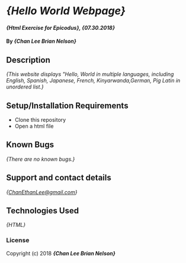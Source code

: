 # _{Hello World Webpage}_

#### _{Html Exercise for Epicodus}, {07.30.2018}_

#### By _**{Chan Lee Brian Nelson}**_

## Description

_{This website displays "Hello, World in multiple languages, including English, Spanish, Japanese, French, Kinyarwanda,German, Pig Latin in unordered list.}_

## Setup/Installation Requirements

* Clone this repository
* Open a html file

## Known Bugs

_{There are no known bugs.}_

## Support and contact details

_{ChanEthanLee@gmail.com}_

## Technologies Used

_{HTML}_

### License

Copyright (c) 2018 **_{Chan Lee Brian Nelson}_**
